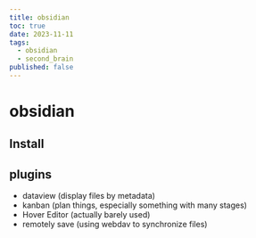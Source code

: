 ```yaml
---
title: obsidian
toc: true
date: 2023-11-11
tags:
  - obsidian
  - second_brain
published: false
---
```

# obsidian

## Install

## plugins
- dataview (display files by metadata)
- kanban (plan things, especially something with many stages)
- Hover Editor (actually barely used)
- remotely save (using webdav to synchronize files)

